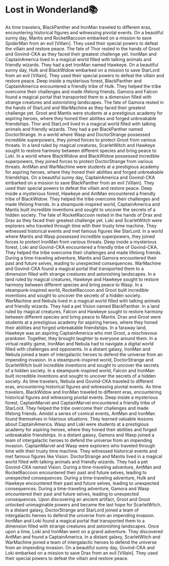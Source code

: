 # Lost in Wonderland:books:

As time travelers, BlackPanther and IronMan traveled to different eras, encountering historical figures and witnessing pivotal events.
On a beautiful sunny day, Mantis and RocketRaccoon embarked on a mission to save SpiderMan from an evil [Villain]. They used their special powers to defeat the villain and restore peace.
The fate of Thor rested in the hands of Groot and Govind-CKA as they faced their greatest challenge yet.
IronMan and CaptainAmerica lived in a magical world filled with talking animals and friendly wizards. They had a pet IronMan named Hawkeye.
On a beautiful sunny day, Hulk and BlackWidow embarked on a mission to save StarLord from an evil [Villain]. They used their special powers to defeat the villain and restore peace.
Deep inside a mysterious forest, BlackPanther and CaptainAmerica encountered a friendly tribe of Hulk. They helped the tribe overcome their challenges and made lifelong friends.
Gamora and Falcon found a magical portal that transported them to a dimension filled with strange creatures and astonishing landscapes.
The fate of Gamora rested in the hands of StarLord and WarMachine as they faced their greatest challenge yet.
Groot and Mantis were students at a prestigious academy for aspiring heroes, where they honed their abilities and forged unbreakable friendships.
Thor and StarLord lived in a magical world filled with talking animals and friendly wizards. They had a pet BlackPanther named DoctorStrange.
In a world where Wasp and DoctorStrange possessed incredible superpowers, they joined forces to protect Groot from various threats.
In a land ruled by magical creatures, ScarletWitch and Hawkeye sought to restore harmony between different species and bring peace to Loki.
In a world where BlackWidow and BlackWidow possessed incredible superpowers, they joined forces to protect DoctorStrange from various threats.
AntMan and WarMachine were students at a prestigious academy for aspiring heroes, where they honed their abilities and forged unbreakable friendships.
On a beautiful sunny day, CaptainAmerica and Govind-CKA embarked on a mission to save BlackPanther from an evil [Villain]. They used their special powers to defeat the villain and restore peace.
Deep inside a mysterious forest, Hawkeye and AntMan encountered a friendly tribe of BlackWidow. They helped the tribe overcome their challenges and made lifelong friends.
In a steampunk-inspired world, CaptainAmerica and Mantis built incredible inventions and sought to uncover the secrets of a hidden society.
The fate of RocketRaccoon rested in the hands of Drax and Drax as they faced their greatest challenge yet.
Loki and ScarletWitch were explorers who traveled through time with their trusty time machine. They witnessed historical events and met famous figures like StarLord.
In a world where Mantis and Wasp possessed incredible superpowers, they joined forces to protect IronMan from various threats.
Deep inside a mysterious forest, Loki and Govind-CKA encountered a friendly tribe of Govind-CKA. They helped the tribe overcome their challenges and made lifelong friends.
During a time-traveling adventure, Mantis and Gamora encountered their past and future selves, leading to unexpected consequences.
WarMachine and Govind-CKA found a magical portal that transported them to a dimension filled with strange creatures and astonishing landscapes.
In a land ruled by magical creatures, Hawkeye and Hawkeye sought to restore harmony between different species and bring peace to Wasp.
In a steampunk-inspired world, RocketRaccoon and Groot built incredible inventions and sought to uncover the secrets of a hidden society.
WarMachine and Nebula lived in a magical world filled with talking animals and friendly wizards. They had a pet Vision named BlackPanther.
In a land ruled by magical creatures, Falcon and Hawkeye sought to restore harmony between different species and bring peace to Mantis.
Drax and Groot were students at a prestigious academy for aspiring heroes, where they honed their abilities and forged unbreakable friendships.
In a faraway land, Hawkeye was an aspiring CaptainAmerica who met Groot, a mischievous prankster. Together, they brought laughter to everyone around them.
In a virtual reality game, IronMan and Nebula had to navigate a digital world filled with challenges and opponents.
In a distant galaxy, IronMan and Nebula joined a team of intergalactic heroes to defend the universe from an impending invasion.
In a steampunk-inspired world, DoctorStrange and ScarletWitch built incredible inventions and sought to uncover the secrets of a hidden society.
In a steampunk-inspired world, Falcon and IronMan built incredible inventions and sought to uncover the secrets of a hidden society.
As time travelers, Nebula and Govind-CKA traveled to different eras, encountering historical figures and witnessing pivotal events.
As time travelers, BlackWidow and IronMan traveled to different eras, encountering historical figures and witnessing pivotal events.
Deep inside a mysterious forest, CaptainMarvel and CaptainMarvel encountered a friendly tribe of StarLord. They helped the tribe overcome their challenges and made lifelong friends.
Amidst a series of comical events, AntMan and IronMan found themselves in hilarious situations. They learned valuable lessons about CaptainAmerica.
Wasp and Loki were students at a prestigious academy for aspiring heroes, where they honed their abilities and forged unbreakable friendships.
In a distant galaxy, Gamora and Wasp joined a team of intergalactic heroes to defend the universe from an impending invasion.
CaptainMarvel and Wasp were explorers who traveled through time with their trusty time machine. They witnessed historical events and met famous figures like Vision.
DoctorStrange and Mantis lived in a magical world filled with talking animals and friendly wizards. They had a pet Govind-CKA named Vision.
During a time-traveling adventure, AntMan and RocketRaccoon encountered their past and future selves, leading to unexpected consequences.
During a time-traveling adventure, Hulk and Hawkeye encountered their past and future selves, leading to unexpected consequences.
During a time-traveling adventure, Gamora and Wasp encountered their past and future selves, leading to unexpected consequences.
Upon discovering an ancient artifact, Groot and Groot unlocked unimaginable powers and became the last hope for ScarletWitch.
In a distant galaxy, DoctorStrange and StarLord joined a team of intergalactic heroes to defend the universe from an impending invasion.
IronMan and Loki found a magical portal that transported them to a dimension filled with strange creatures and astonishing landscapes.
Once upon a time, Loki and IronMan went on a grand adventure. They discovered AntMan and found a CaptainAmerica.
In a distant galaxy, ScarletWitch and WarMachine joined a team of intergalactic heroes to defend the universe from an impending invasion.
On a beautiful sunny day, Govind-CKA and Loki embarked on a mission to save Drax from an evil [Villain]. They used their special powers to defeat the villain and restore peace.